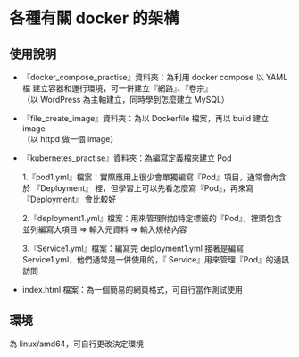 # 各種有關 docker 的架構

## 使用說明
+ 『docker_compose_practise』資料夾：為利用 docker compose 以 YAML檔 建立容器和運行環境，可一併建立『網路』、『卷宗』  
   （以 WordPress 為主軸建立，同時學到怎麼建立 MySQL）
   
+ 『file_create_image』資料夾：為以 Dockerfile 檔案，再以 build 建立 image    
  （以 httpd 做一個 image）

+ 『kubernetes_practise』資料夾：為編寫定義檔來建立 Pod
       
   1.『pod1.yml』檔案：實際應用上很少會單獨編寫『Pod』項目，通常會內含於 『Deployment』 裡，但學習上可以先看怎麼寫『Pod』，再來寫 『Deployment』 會比較好     
  
   2.『deployment1.yml』檔案：用來管理附加特定標籤的『Pod』，裡頭包含 並列編寫大項目 => 輸入元資料 => 輸入規格內容
     
   3.『Service1.yml』檔案：編寫完 deployment1.yml 接著是編寫 Service1.yml，他們通常是一併使用的，『 Service』用來管理『Pod』的通訊訪問

+ index.html 檔案：為一個簡易的網頁格式，可自行當作測試使用
    
## 環境
為 linux/amd64，可自行更改決定環境
